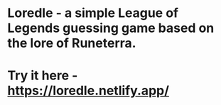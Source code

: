 # Loredle - a simple League of Legends guessing game based on the lore of Runeterra.
# Try it here - https://loredle.netlify.app/

